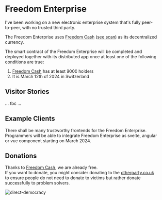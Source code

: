 # Freedom Enterprise
I've been working on a new electronic enterprise system that's fully peer-to-peer, with no trusted third party.   

The Freedom Enterprise uses [Freedom Cash](https://FreedomCash.org) ([see scan](https://zkevm.polygonscan.com/token/0xa1e7bB978a28A30B34995c57d5ba0B778E90033B)) as its decentralized currency.  

The smart contract of the Freedom Enterprise will be completed and deployed together with its distributed app once at least one of the following conditions are true:  
1. [Freedom Cash](https://FreedomCash.org) has at least 9000 holders  
2. It is March 12th of 2024 in Switzerland

## Visitor Stories

... tbc ...

## Example Clients
There shall be many trustworthy frontends for the Freedom Enterprise.  
Programmers will be able to integrate Freedom Enterprise as svelte, angular or vue component starting on March 2024.

## Donations
Thanks to [Freedom Cash](https://FreedomCash.org), we are already free.  
If you want to donate, you might consider donating to the [otherparty.co.uk](https://www.otherparty.co.uk/donate-crypto-the-other-party) to ensure people do not need to donate to victims but rather donate successfully to problem solvers.   
  
![direct-democracy](https://github.com/michael-spengler/sleep/assets/145258627/fe97b7da-62b4-4cf6-9be0-7b03b2f3095a)
